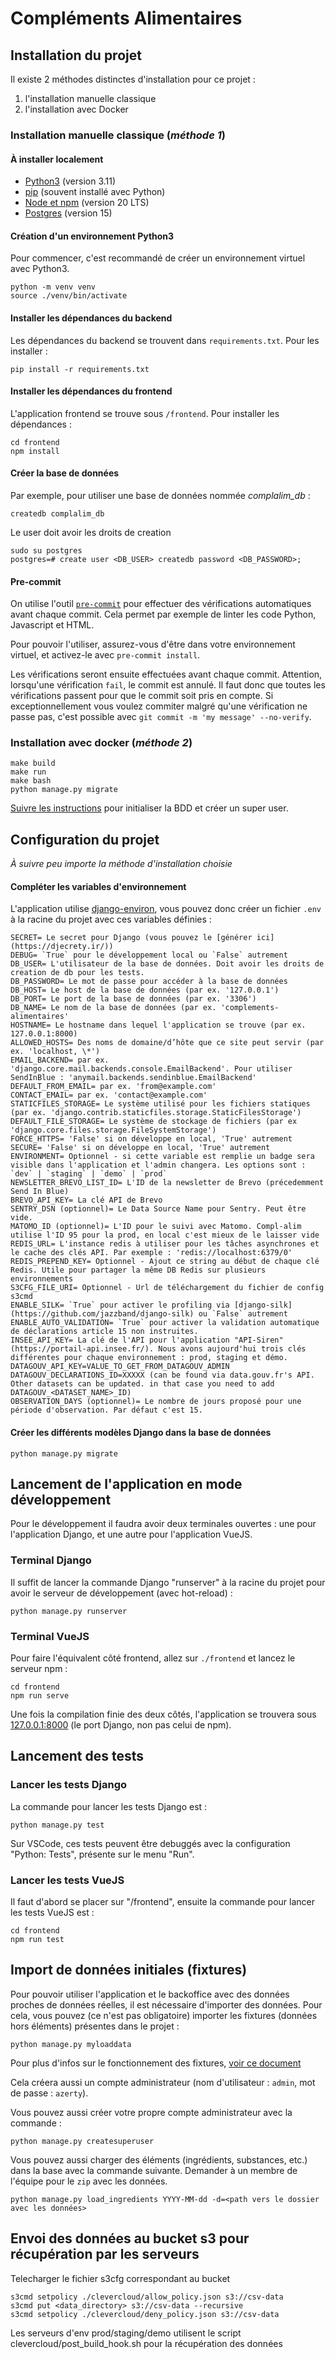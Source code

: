 # Compléments Alimentaires

## Installation du projet

Il existe 2 méthodes distinctes d'installation pour ce projet :
1) l'installation manuelle classique
2) l'installation avec Docker


### Installation manuelle classique (_méthode 1_)


#### À installer localement

- [Python3](https://www.python.org/downloads/) (version 3.11)
- [pip](https://pip.pypa.io/en/stable/installing/) (souvent installé avec Python)
- [Node et npm](https://nodejs.org/en/download/) (version 20 LTS)
- [Postgres](https://www.postgresql.org/download/) (version 15)

#### Création d'un environnement Python3

Pour commencer, c'est recommandé de créer un environnement virtuel avec Python3.

```
python -m venv venv
source ./venv/bin/activate
```

#### Installer les dépendances du backend

Les dépendances du backend se trouvent dans `requirements.txt`. Pour les installer :

```
pip install -r requirements.txt
```

#### Installer les dépendances du frontend

L'application frontend se trouve sous `/frontend`. Pour installer les dépendances :

```
cd frontend
npm install
```

#### Créer la base de données

Par exemple, pour utiliser une base de données nommée _complalim_db_ :

```
createdb complalim_db
```
Le user doit avoir les droits de creation

```
sudo su postgres
postgres=# create user <DB_USER> createdb password <DB_PASSWORD>;
```

#### Pre-commit

On utilise l'outil [`pre-commit`](https://pre-commit.com/) pour effectuer des vérifications automatiques
avant chaque commit. Cela permet par exemple de linter les code Python, Javascript et HTML.

Pour pouvoir l'utiliser, assurez-vous d'être dans votre environnement virtuel, et activez-le avec `pre-commit install`.

Les vérifications seront ensuite effectuées avant chaque commit. Attention, lorsqu'une vérification `fail`,
le commit est annulé. Il faut donc que toutes les vérifications passent pour que le commit soit pris en
compte. Si exceptionnellement vous voulez commiter malgré qu'une vérification ne passe pas, c'est possible
avec `git commit -m 'my message' --no-verify`.

### Installation avec docker (_méthode 2_)

```
make build
make run
make bash
python manage.py migrate
```

[Suivre les instructions](#import-de-données-initiales-fixtures) pour initialiser la BDD et créer un super user.

## Configuration du projet

_À suivre peu importe la méthode d'installation choisie_

#### Compléter les variables d'environnement

L'application utilise [django-environ](https://django-environ.readthedocs.io/en/latest/), vous pouvez donc créer un fichier `.env` à la racine du projet avec ces variables définies :

```
SECRET= Le secret pour Django (vous pouvez le [générer ici](https://djecrety.ir/))
DEBUG= `True` pour le développement local ou `False` autrement
DB_USER= L'utilisateur de la base de données. Doit avoir les droits de creation de db pour les tests.
DB_PASSWORD= Le mot de passe pour accéder à la base de données
DB_HOST= Le host de la base de données (par ex. '127.0.0.1')
DB_PORT= Le port de la base de données (par ex. '3306')
DB_NAME= Le nom de la base de données (par ex. 'complements-alimentaires'
HOSTNAME= Le hostname dans lequel l'application se trouve (par ex. 127.0.0.1:8000)
ALLOWED_HOSTS= Des noms de domaine/d’hôte que ce site peut servir (par ex. 'localhost, \*')
EMAIL_BACKEND= par ex. 'django.core.mail.backends.console.EmailBackend'. Pour utiliser SendInBlue : 'anymail.backends.sendinblue.EmailBackend'
DEFAULT_FROM_EMAIL= par ex. 'from@example.com'
CONTACT_EMAIL= par ex. 'contact@example.com'
STATICFILES_STORAGE= Le système utilisé pour les fichiers statiques (par ex. 'django.contrib.staticfiles.storage.StaticFilesStorage')
DEFAULT_FILE_STORAGE= Le système de stockage de fichiers (par ex 'django.core.files.storage.FileSystemStorage')
FORCE_HTTPS= 'False' si on développe en local, 'True' autrement
SECURE= 'False' si on développe en local, 'True' autrement
ENVIRONMENT= Optionnel - si cette variable est remplie un badge sera visible dans l'application et l'admin changera. Les options sont : `dev` | `staging` | `demo` | `prod`
NEWSLETTER_BREVO_LIST_ID= L'ID de la newsletter de Brevo (précedemment Send In Blue)
BREVO_API_KEY= La clé API de Brevo
SENTRY_DSN (optionnel)= Le Data Source Name pour Sentry. Peut être vide.
MATOMO_ID (optionnel)= L'ID pour le suivi avec Matomo. Compl-alim utilise l'ID 95 pour la prod, en local c'est mieux de le laisser vide
REDIS_URL= L'instance redis à utiliser pour les tâches asynchrones et le cache des clés API. Par exemple : 'redis://localhost:6379/0'
REDIS_PREPEND_KEY= Optionnel - Ajout ce string au début de chaque clé Redis. Utile pour partager la même DB Redis sur plusieurs environnements
S3CFG_FILE_URI= Optionnel - Url de téléchargement du fichier de config s3cmd
ENABLE_SILK= `True` pour activer le profiling via [django-silk](https://github.com/jazzband/django-silk) ou `False` autrement
ENABLE_AUTO_VALIDATION= `True` pour activer la validation automatique de déclarations article 15 non instruites.
INSEE_API_KEY= La clé de l'API pour l'application "API-Siren" (https://portail-api.insee.fr/). Nous avons aujourd'hui trois clés différentes pour chaque environnement : prod, staging et démo.
DATAGOUV_API_KEY=VALUE_TO_GET_FROM_DATAGOUV_ADMIN
DATAGOUV_DECLARATIONS_ID=XXXXX (can be found via data.gouv.fr's API. Other datasets can be updated. in that case you need to add DATAGOUV_<DATASET_NAME>_ID)
OBSERVATION_DAYS (optionnel)= Le nombre de jours proposé pour une période d'observation. Par défaut c'est 15.
```

#### Créer les différents modèles Django dans la base de données

```
python manage.py migrate
```

## Lancement de l'application en mode développement

Pour le développement il faudra avoir deux terminales ouvertes : une pour l'application Django, et une autre pour l'application VueJS.

### Terminal Django

Il suffit de lancer la commande Django "runserver" à la racine du projet pour avoir le serveur de développement (avec hot-reload) :

```
python manage.py runserver
```

### Terminal VueJS

Pour faire l'équivalent côté frontend, allez sur `./frontend` et lancez le serveur npm :

```
cd frontend
npm run serve
```

Une fois la compilation finie des deux côtés, l'application se trouvera sous [127.0.0.1:8000](127.0.0.1:8000) (le port Django, non pas celui de npm).

## Lancement des tests

### Lancer les tests Django

La commande pour lancer les tests Django est :

```
python manage.py test
```

Sur VSCode, ces tests peuvent être debuggés avec la configuration "Python: Tests", présente sur le menu "Run".

### Lancer les tests VueJS

Il faut d'abord se placer sur "/frontend", ensuite la commande pour lancer les tests VueJS est :

```
cd frontend
npm run test
```

## Import de données initiales (fixtures)

Pour pouvoir utiliser l'application et le backoffice avec des données proches de données réelles, il est nécessaire d'importer des données. Pour cela, vous pouvez (ce n'est pas obligatoire) importer les fixtures (données hors éléments) présentes dans le projet :

```
python manage.py myloaddata
```

Pour plus d'infos sur le fonctionnement des fixtures, [voir ce document](docs/fixtures.md)

Cela créera aussi un compte administrateur (nom d'utilisateur : `admin`, mot de passe : `azerty`).

Vous pouvez aussi créer votre propre compte administrateur avec la commande :

```
python manage.py createsuperuser
```

Vous pouvez aussi charger des éléments (ingrédients, substances, etc.) dans la base avec la commande suivante. Demander à un membre de l'équipe pour le `zip` avec les données.

```
python manage.py load_ingredients YYYY-MM-dd -d=<path vers le dossier avec les données>
```

## Envoi des données au bucket s3 pour récupération par les serveurs

Telecharger le fichier s3cfg correspondant au bucket
```
s3cmd setpolicy ./clevercloud/allow_policy.json s3://csv-data
s3cmd put <data_directory> s3://csv-data --recursive
s3cmd setpolicy ./clevercloud/deny_policy.json s3://csv-data
```

Les serveurs d'env prod/staging/demo utilisent le script clevercloud/post_build_hook.sh pour la récupération des données
